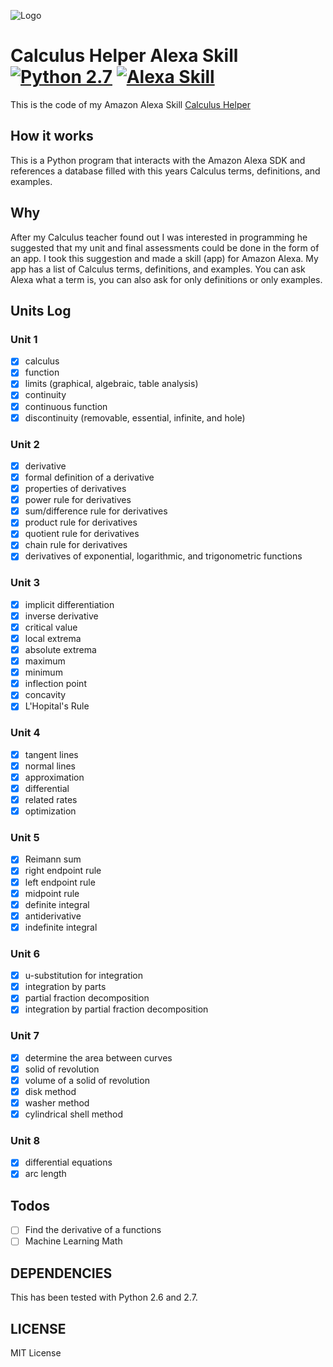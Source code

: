 ![Logo](https://images-na.ssl-images-amazon.com/images/I/51SumZMQoZL._SL210_QL95_BG0,0,0,0_FMpng_.jpg)

# Calculus Helper Alexa Skill [![Python 2.7](https://img.shields.io/badge/Python-2.7-blue.svg)](https://www.python.org/download/releases/2.7/) [![Alexa Skill](https://img.shields.io/badge/Amazon-Published-orange.svg)](http://amzn.to/2AjyGqv)

This is the code of my Amazon Alexa Skill [Calculus Helper](http://amzn.to/2AjyGqv)

## How it works

This is a Python program that interacts with the Amazon Alexa SDK and references a database filled with this years Calculus terms, definitions, and examples.

## Why

After my Calculus teacher found out I was interested in programming he suggested that my unit and final assessments could be done in the form of an app. I took this suggestion and made a skill (app) for Amazon Alexa. My app has a list of Calculus terms, definitions, and examples. You can ask Alexa what a term is, you can also ask for only definitions or only examples.

## Units Log

### Unit 1

-   [x] calculus
-   [x] function
-   [x] limits (graphical, algebraic, table analysis)
-   [x] continuity
-   [x] continuous function
-   [x] discontinuity (removable, essential, infinite, and hole)

### Unit 2

-   [x] derivative
-   [x] formal definition of a derivative
-   [x] properties of derivatives
-   [x] power rule for derivatives
-   [x] sum/difference rule for derivatives
-   [x] product rule for derivatives
-   [x] quotient rule for derivatives
-   [x] chain rule for derivatives
-   [x] derivatives of exponential, logarithmic, and trigonometric functions

### Unit 3

-   [x] implicit differentiation
-   [x] inverse derivative
-   [x] critical value
-   [x] local extrema
-   [x] absolute extrema
-   [x] maximum
-   [x] minimum
-   [x] inflection point
-   [x] concavity
-   [x] L'Hopital's Rule

### Unit 4

-   [x] tangent lines
-   [x] normal lines
-   [x] approximation
-   [x] differential
-   [x] related rates
-   [x] optimization

### Unit 5

-   [x] Reimann sum
-   [x] right endpoint rule
-   [x] left endpoint rule
-   [x] midpoint rule
-   [x] definite integral
-   [x] antiderivative
-   [x] indefinite integral

### Unit 6

-   [x] u-substitution for integration
-   [x] integration by parts
-   [x] partial fraction decomposition
-   [x] integration by partial fraction decomposition

### Unit 7

-   [x] determine the area between curves
-   [x] solid of revolution
-   [x] volume of a solid of revolution
-   [x] disk method
-   [x] washer method
-   [x] cylindrical shell method

### Unit 8

-   [x] differential equations
-   [x] arc length

## Todos

-   [ ] Find the derivative of a functions
-   [ ] Machine Learning Math

## DEPENDENCIES

This has been tested with Python 2.6 and 2.7.

## LICENSE

MIT License
